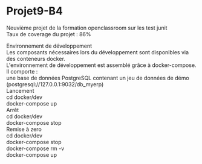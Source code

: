 # Projet9-B4

Neuvième projet de la formation openclassroom sur les test junit   
Taux de coverage du projet : 86%   
  
Environnement de développement  
Les composants nécessaires lors du développement sont disponibles via des conteneurs docker.  
L'environnement de développement est assemblé grâce à docker-compose.  
Il comporte :  
une base de données PostgreSQL contenant un jeu de données de démo (postgresql://127.0.0.1:9032/db_myerp)  
Lancement  
cd docker/dev  
docker-compose up  
Arrêt  
cd docker/dev  
docker-compose stop  
Remise à zero  
cd docker/dev  
docker-compose stop  
docker-compose rm -v  
docker-compose up  
